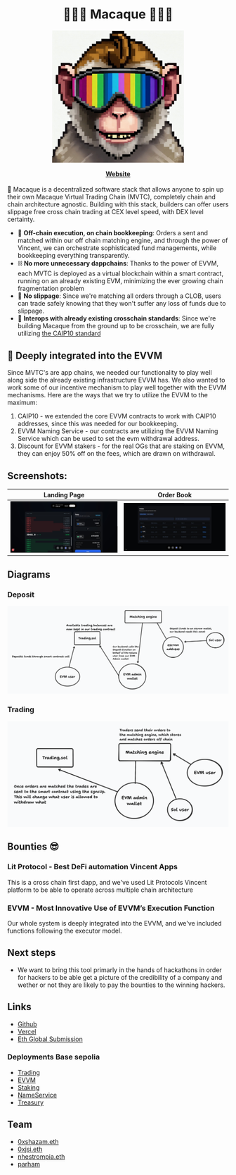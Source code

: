 <h1 align="center">
🐒🐒🐒 Macaque 🐒🐒🐒
</h1>

<h4 align="center">
  <p align="center">
    <img src="./assets/Logo.jpg" alt="Logo" width="300" height="auto">
  </p>
  <a href="https://sloths-warsaw.vercel.app/">Website</a>
</h4>

🐒 Macaque is a decentralized software stack that allows anyone to spin up their own Macaque Virtual Trading Chain (MVTC), completely chain and chain architecture agnostic. Building with this stack, builders can offer users slippage free cross chain trading at CEX level speed, with DEX level certainty.

- 💅 **Off-chain execution, on chain bookkeeping**: Orders a sent and matched within our off chain matching engine, and through the power of Vincent, we can orchestrate sophisticated fund managements, while bookkeeping everything transparently.
- ⛓️ **No more unnecessary dappchains**: Thanks to the power of EVVM, each MVTC is deployed as a virtual blockchain within a smart contract, running on an already existing EVM, minimizing the ever growing chain fragmentation problem
- 🤑 **No slippage**: Since we're matching all orders through a CLOB, users can trade safely knowing that they won't suffer any loss of funds due to slippage.
- 🌉 **Interops with already existing crosschain standards**: Since we're building Macaque from the ground up to be crosschain, we are fully utilizing [the CAIP10 standard](https://chainagnostic.org/CAIPs/caip-10)

## 🪏 Deeply integrated into the EVVM

Since MVTC's are app chains, we needed our functionality to play well along side the already existing infrastructure EVVM has. We also wanted to work some of our incentive mechanism to play well together with the EVVM mechanisms. Here are the ways that we try to utilize the EVVM to the maximum:
1. CAIP10 - we extended the core EVVM contracts to work with CAIP10 addresses, since this was needed for our bookkeeping.
2. EVVM Naming Service - our contracts are utilizing the EVVM Naming Service which can be used to set the evm withdrawal address.
3. Discount for EVVM stakers - for the real OGs that are staking on EVVM, they can enjoy 50% off on the fees, which are drawn on withdrawal.

## Screenshots:
| Landing Page                      | Order Book                        |
| --------------------------------- | --------------------------------- |
| ![deposit](assets/Screen1.jpg)    | ![trading](assets/Screen2.jpg)    |


## Diagrams
### Deposit
![deposit](assets/Deposit.png)

### Trading
![trading](assets/Trading.png)

## Bounties 😎

### Lit Protocol - Best DeFi automation Vincent Apps
This is a cross chain first dapp, and we've used Lit Protocols Vincent platform to be able to operate across multiple chain architecture

### EVVM - Most Innovative Use of EVVM’s Execution Function
Our whole system is deeply integrated into the EVVM, and we've included functions following the executor model.

## Next steps

- We want to bring this tool primarly in the hands of hackathons in order for hackers to be able get a picture of the credibility of a company and wether or not they are likely to pay the bounties to the winning hackers.

## Links

- [Github](https://github.com/ETHOnline2025)
- [Vercel](https://sloths-warsaw.vercel.app/)
- [Eth Global Submission](https://devfolio.co/projects/sloth-shaming-bea7)

### Deployments Base sepolia
- [Trading](https://sepolia.basescan.org/address/0x55555edf4395f6ca0b2385568ccae1fb738d3650)
- [EVVM](https://sepolia.basescan.org/address/0xa25d6b39e757ace76840ac7a4bc6f7356de70224)
- [Staking](https://sepolia.basescan.org/address/0xd4454caa1ac67072199e55439f7beba87aa4a4f7)
- [NameService](https://sepolia.basescan.org/address/0x0ca5d9906e6da8d05aca2caf6ce8b8a5ed413cb2)
- [Treasury](https://sepolia.basescan.org/address/0x2d2ebbd9863631da6f0aa87f844f37e8b96e3323)

## Team

- [0xshazam.eth](https://x.com/0xshazam)
- [0xjsi.eth](https://x.com/0xjsieth)
- [nhestrompia.eth](https://x.com/nhestrompia)
- [parham](https://x.com/khodedawsh)
